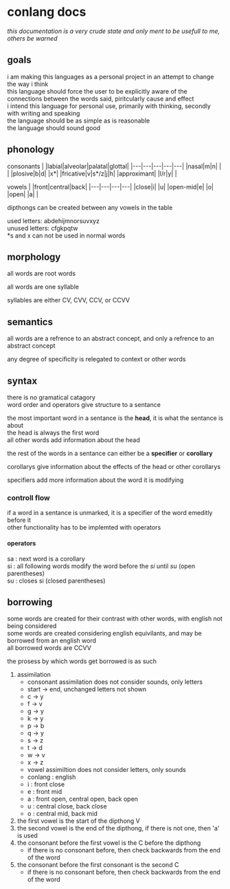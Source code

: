 
# conlang docs

*this documentation is a very crude state and only ment to be usefull to me, others be warned*  

## goals

i am making this languages as a personal project in an attempt to change the way i think  
this language should force the user to be explicitly aware of the connections between the words said, piritcularly cause and effect  
i intend this language for personal use, primarily with thinking, secondly with writing and speaking  
the language should be as simple as is reasonable  
the language should sound good  

## phonology

consonants
| |labial|alveolar|palatal|glottal|
|---|---|---|---|---|
|nasal|m|n| | |
|plosive|b|d| |x\*|
|fricative|v|s\*/z|j|h|
|approximant| |l/r|y| |

vowels
| |front|central|back|
|---|---|---|---|
|close|i| |u|
|open-mid|e| |o|
|open| |a| |

dipthongs can be created between any vowels in the table  

used letters: abdehijmnorsuvxyz  
unused letters: cfgkpqtw  
\*s and x can not be used in normal words  

## morphology

all words are root words  

all words are one syllable  

syllables are either CV, CVV, CCV, or CCVV  

## semantics

all words are a refrence to an abstract concept, and only a refrence to an abstract concept  

any degree of specificity is relegated to context or other words  

## syntax

there is no gramatical catagory  
word order and operators give structure to a sentance  

the most important word in a sentance is the **head**, it is what the sentance is about  
the head is always the first word  
all other words add information about the head  

the rest of the words in a sentance can either be a **specifier** or **corollary**  

corollarys give information about the effects of the head or other corollarys  

specifiers add more information about the word it is modifying  

### controll flow

if a word in a sentance is unmarked, it is a specifier of the word emeditly before it  
other functionality has to be implemted with operators  

#### operators

sa : next word is a corollary  
si : all following words modify the word before the *si* until *su* (open parentheses)  
su : closes si (closed parentheses)  

## borrowing

some words are created for their contrast with other words, with english not being considered  
some words are created considering english equivilants, and may be borrowed from an english word  
all borrowed words are CCVV

the prosess by which words get borrowed is as such  

1. assimilation
    - consonant assimilation does not consider sounds, only letters
    - start -> end, unchanged letters not shown
    - c -> y
    - f -> v
    - g -> y
    - k -> y
    - p -> b
    - q -> y
    - s -> z
    - t -> d
    - w -> v
    - x -> z
    - vowel assimiltion does not consider letters, only sounds
    - conlang : english 
    - i : front close
    - e : front mid
    - a : front open, central open, back open
    - u : central close, back close
    - o : central mid, back mid
2. the first vowel is the start of the dipthong V
3. the second vowel is the end of the dipthong, if there is not one, then 'a' is used
3. the consonant before the first vowel is the C before the dipthong
    - if there is no consonant before, then check backwards from the end of the word
4. the consonant before the first consonant is the second C
    - if there is no consonant before, then check backwards from the end of the word
